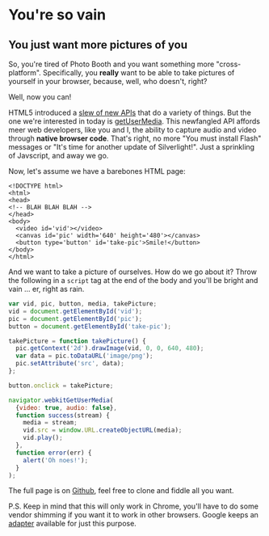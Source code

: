 # You're so vain
## You just want more pictures of you

So, you're tired of Photo Booth and you want something more "cross-platform".
Specifically, you __really__ want to be able to take pictures of yourself in your browser,
because, well, who doesn't, right?

Well, now you can!

HTML5 introduced a [slew of new APIs](http://www.sitepoint.com/10-html5-apis-worth-looking/)
that do a variety of things. But the one we're interested in today is
[getUserMedia](https://developer.mozilla.org/en-US/docs/NavigatorUserMedia.getUserMedia).
This newfangled API affords meer web developers, like you and I, the ability to
capture audio and video through __native browser code__. That's right, no more
"You must install Flash" messages or "It's time for another update of Silverlight!".
Just a sprinkling of Javscript, and away we go.

Now, let's assume we have a barebones HTML page:

```html5
<!DOCTYPE html>
<html>
<head>
<!-- BLAH BLAH BLAH -->
</head>
<body>
  <video id='vid'></video>
  <canvas id='pic' width='640' height='480'></canvas>
  <button type='button' id='take-pic'>Smile!</button>
</body>
</html>
```

And we want to take a picture of ourselves. How do we go about it? Throw the following
in a `script` tag at the end of the body and you'll be bright and vain ... er,
right as rain.

```javascript
var vid, pic, button, media, takePicture;
vid = document.getElementById('vid');
pic = document.getElementById('pic');
button = document.getElementById('take-pic');

takePicture = function takePicture() {
  pic.getContext('2d').drawImage(vid, 0, 0, 640, 480);
  var data = pic.toDataURL('image/png');
  pic.setAttribute('src', data);
};

button.onclick = takePicture;

navigator.webkitGetUserMedia(
  {video: true, audio: false},
  function success(stream) {
    media = stream;
    vid.src = window.URL.createObjectURL(media);
    vid.play();
  },
  function error(err) {
    alert('Oh noes!');
  }
);
```

The full page is on [Github](https://github.com/dugancathal/bright-and-vain), feel free to clone and fiddle all you want.

P.S. Keep in mind that this will only work in Chrome, you'll have to do some 
vendor shimming if you want it to work in other browsers. Google keeps an
[adapter](https://github.com/GoogleChrome/webrtc/blob/master/samples/web/js/adapter.js)
available for just this purpose.
